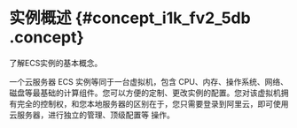 # 实例概述 {#concept_i1k_fv2_5db .concept}

了解ECS实例的基本概念。

一个云服务器 ECS 实例等同于一台虚拟机，包含 CPU、内存、操作系统、网络、磁盘等最基础的计算组件。您可以方便的定制、更改实例的配置。您对该虚拟机拥有完全的控制权，和您本地服务器的区别在于，您只需要登录到阿里云，即可使用云服务器，进行独立的管理、顶级配置等  操作。

